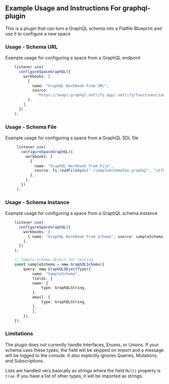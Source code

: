 ## Example Usage and Instructions For graphql-plugin

This is a plugin that can turn a GraphQL schema into a Flatfile Blueprint and use it to configure a new space

### Usage - Schema URL
Example usage for configuring a space from a GraphQL endpoint

```ts
    listener.use(
      configureSpaceGraphQL({
        workbooks: [
          {
            name: "GraphQL Workbook From URL",
            source:
              "https://swapi-graphql.netlify.app/.netlify/functions/index", // Star wars movie API
          },
        ],
      })
    );
```

### Usage - Schema File
Example usage for configuring a space from a GraphQL SDL file
```ts
     listener.use(
       configureSpaceGraphQL({
         workbooks: [
           {
             name: "GraphQL Workbook From File",
             source: fs.readFileSync("./sampleSchemaTwo.graphql", "utf8"), // path to schema file
           },
         ],
       })
     );
```

### Usage - Schema Instance
Example usage for configuring a space from a GraphQL schema instance

```ts
    listener.use(
      configureSpaceGraphQL({
        workbooks: [
          { name: "GraphQL Workbook From Schema", source: sampleSchema },
        ],
      })
    );

    // Sample schema object for testing
    const sampleSchema = new GraphQLSchema({
        query: new GraphQLObjectType({
            name: "SampleSchema",
            fields: {
            name: {
                type: GraphQLString,
            },
            email: {
                type: GraphQLString,
            },
            },
        }),
    });
```
### Limitations
The plugin does not currently handle Interfaces, Enums, or Unions. If your schema uses these types, the field will be skipped on import and a message will be logged to the console. It also explicitly ignores Queries, Mutations, and Subscriptions.

Lists are handled very basically as strings where the field `Multi` property is `true`. If you have a list of other types, it will be imported as strings.
